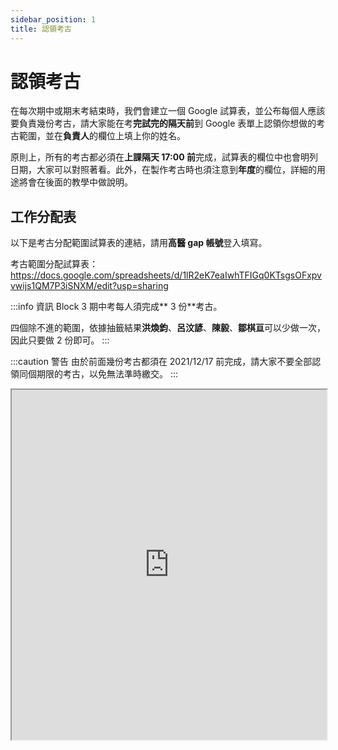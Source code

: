 ```yaml
---
sidebar_position: 1
title: 認領考古
---
```


# 認領考古

在每次期中或期末考結束時，我們會建立一個 Google 試算表，並公布每個人應該要負責幾份考古，請大家能在考**完試完的隔天前**到 Google 表單上認領你想做的考古範圍，並在**負責人**的欄位上填上你的姓名。

原則上，所有的考古都必須在**上課隔天 17:00 前**完成，試算表的欄位中也會明列日期，大家可以對照著看。此外，在製作考古時也須注意到**年度**的欄位，詳細的用途將會在後面的教學中做說明。

## 工作分配表

以下是考古分配範圍試算表的連結，請用**高醫 gap 帳號**登入填寫。

考古範圍分配試算表：https://docs.google.com/spreadsheets/d/1lR2eK7eaIwhTFIGq0KTsgsOFxpvvwijs1QM7P3iSNXM/edit?usp=sharing

:::info 資訊
Block 3 期中考每人須完成** 3 份**考古。

四個除不進的範圍，依據抽籤結果**洪煥鈞**、**呂汶諺**、**陳毅**、**鄒棋亘**可以少做一次，因此只要做 2 份即可。
:::

:::caution 警告
由於前面幾份考古都須在 2021/12/17 前完成，請大家不要全部認領同個期限的考古，以免無法準時繳交。
:::

<iframe
    src="https://docs.google.com/spreadsheets/d/e/2PACX-1vQpmESQIzTcft6vQxkBEQCixQyKBD2HsaDbHTbqljTIG5XAh7rpl-bWCsx5_JdHq-GwwR835aBHmzj2/pubhtml?gid=1575126360&amp;single=true&amp;widget=true&amp;headers=false"
    width="100%"
    height="560px"
>
</iframe>
